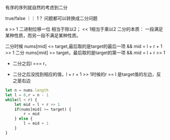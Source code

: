 有序的序列就自然的考虑到二分

true/false ｜｜ 1？ 问题都可以转换成二分问题


a >> 1 二进制位移一位 相当于除以2； << 1相当于乘以2
二分的本质：
    一段满足某种性质，而另一段不满足某种性质。

二分时候 nums[mid] <= target,最后取的是target的最后一项 && mid = l + r + 1 >> 1
二分 nums[mid] >= target，最后取的是target的第一项 && mid = l + r >> 1

- 二分之后l === r，

- 二分之后没找到相应的值，l + r + 1 >> 1时候的r == l 是target值的左边，反之是右边

<!-- 右分的模版 -->
```javascript
let n = nums.length
let l = 0,r = n - 1
while(l < r) {
    let mid = l + r >> 1
    if(nums[mid] >= target) {
        r = mid
    } else {
        l = mid + 1
    }
}
```